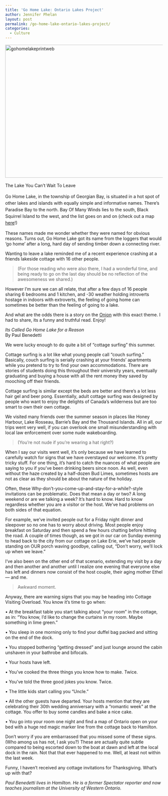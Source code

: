 ```yaml
---
title: 'Go Home Lake: Ontario Lakes Project'
author: Jennifer Phelan
layout: post
permalink: /go-home-lake-ontario-lakes-project/
categories:
  - Culture
---
```

<p style="text-align: left;">
  <span style="font-size: 1em; line-height: 1.5em;"><a href="http://hypenotic.com/wordpress/wp-content/uploads/2014/01/gohomelakeprintweb.png"><img class="aligncenter size-full wp-image-12454" alt="gohomelakeprintweb" src="http://hypenotic.com/wordpress/wp-content/uploads/2014/01/gohomelakeprintweb.png" width="808" height="424" /></a></span>
</p>

<span style="font-size: 1em; line-height: 1.5em;">The Lake You Can&#8217;t Wait To Leave</span>

<span style="font-size: 1em; line-height: 1.5em;">Go Home Lake, in the tow</span><span style="font-size: 1em; line-height: 1.5em;">nship of Georgian Bay, is situated in a hot spot of other lakes and islands with equally simple and informative names. There’s Paradise Bay to the north. Bay Of Many Winds lies to the south, Black Squirrel Island to the west, and the list goes on and on (check out a map </span><a style="font-size: 1em; line-height: 1.5em;" href="https://maps.google.ca/maps?q=go+home+lake+ontario&ie=UTF-8&hq=&hnear=0x4d2afb5a2754ee03:0x132e9d9bca11bb22,Go+Home+Lake&gl=ca&ei=FrTFUqyjAqTk2AW374DQBA&ved=0CKkBELYD">here</a><span style="font-size: 1em; line-height: 1.5em;">!)</span>

These names made me wonder whether they were named for obvious reasons. Turns out, Go Home Lake got its name from the loggers that would ‘go home’ after a long, hard day of sending timber down a connecting river.

Wanting to leave a lake reminded me of a recent experience crashing at a friends lakeside cottage with 16 other people.

> (For those reading who were also there, I had a wonderful time, and being ready to go on the last day should be no reflection of the awesomeness we shared.)

However I’m sure we can all relate, that after a few days of 16 people sharing 6 bedrooms and 1 kitchen, and -30 weather holding introverts hostage in indoors with extroverts, the feeling of going home can sometimes be better than the feeling of going to a lake.

And what are the odds there is a story on the [Onion][1] with this exact theme. I had to share, its a funny and truthful read. Enjoy!

<p style="text-align: left;">
  <em>Its Called Go Home Lake for a Reason<br /> </em>By Paul Benedetti
</p>

We were lucky enough to do quite a bit of “cottage surfing” this summer.

Cottage surfing is a lot like what young people call “couch surfing.” Basically, couch surfing is serially crashing at your friends’ apartments while you pretend to try to find your own accommodations. There are stories of students doing this throughout their university years, eventually graduating and buying a house with all the rent money they saved by mooching off their friends.

Cottage surfing is similar except the beds are better and there’s a lot less hair gel and beer pong. Essentially, adult cottage surfing was designed by people who want to enjoy the delights of Canada’s wilderness but are too smart to own their own cottage.

We visited many friends over the summer season in places like Honey Harbour, Lake Rosseau, Barrie’s Bay and the Thousand Islands. All in all, our trips went very well, if you can overlook one small misunderstanding with local law enforcement over some nude wakeboarding.

> (You’re not nude if you’re wearing a hat right?)

When I say our visits went well, it’s only because we have learned to carefully watch for signs that we have overstayed our welcome. It’s pretty tricky stuff. For one thing, it’s hard to catch the nuances of what people are saying to you if you’ve been drinking beers since noon. As well, even without the haze created by a half-dozen Bud Limes, sometimes hosts are not as clear as they should be about the nature of the holiday.

Often, these Why-don’t-you-come-up-and-stay-for-a-while?-style invitations can be problematic. Does that mean a day or two? A long weekend or are we talking a week? It’s hard to know. Hard to know regardless whether you are a visitor or the host. We’ve had problems on both sides of that equation.

For example, we’ve invited people out for a Friday night dinner and sleepover so no one has to worry about driving. Most people enjoy breakfast on Saturday and then spend a few hours chatting before hitting the road. A couple of times though, as we got in our car on Sunday evening to head back to the city from our cottage on Lake Erie, we’ve had people standing on OUR porch waving goodbye, calling out, “Don’t worry, we’ll lock up when we leave.”

I’ve also been on the other end of that scenario, extending my visit by a day and then another and another until I realize one evening that everyone else has left and dinners now consist of the host couple, their aging mother Ethel — and me.

> Awkward moment.

Anyway, there are warning signs that you may be heading into Cottage Visiting Overload. You know it’s time to go when:

• At the breakfast table you start talking about “your room” in the cottage, as in: “You know, I’d like to change the curtains in my room. Maybe something in lime green.”

• You sleep in one morning only to find your duffel bag packed and sitting on the end of the dock.

• You stopped bothering “getting dressed” and just lounge around the cabin unshaven in your bathrobe and bifocals.

• Your hosts have left.

• You’ve cooked the three things you know how to make. Twice.

• You’ve told the three good jokes you know. Twice.

• The little kids start calling you “Uncle.”

• All the other guests have departed. Your hosts mention that they are celebrating their 30th wedding anniversary with a “romantic week” at the cottage. You offer to buy some candles and bake a nice cake.

• You go into your room one night and find a map of Ontario open on your bed with a huge red magic marker line from the cottage back to Hamilton.

Don’t worry if you are embarrassed that you missed some of these signs. (Who among us has not, I ask you?) These are actually quite subtle compared to being escorted down to the boat at dawn and left at the local dock in the rain. Not that that ever happened to me. Well, at least not within the last week.

Funny, I haven’t received any cottage invitations for Thanksgiving. What’s up with that?

*Paul Benedetti lives in Hamilton. He is a former Spectator reporter and now teaches journalism at the University of Western Ontario.*

 [1]: http://www.thespec.com/opinion-story/2115985-it-s-called-go-home-lake-for-a-reason/